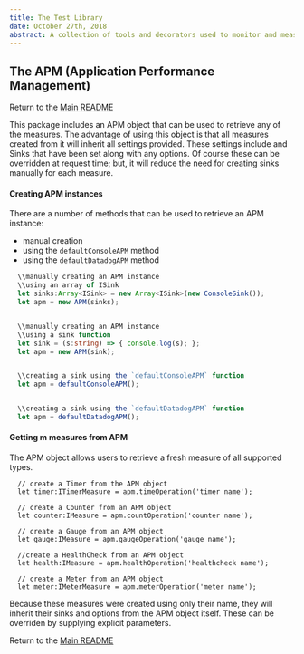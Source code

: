 ```yaml
---
title: The Test Library
date: October 27th, 2018
abstract: A collection of tools and decorators used to monitor and measure performance of any typescript application.
---
```


## The APM (Application Performance Management)
Return to the [Main README](../README.md)


This package includes an APM object that can be used to retrieve any of the measures.  The advantage of using this object is that all measures created from it will inherit all settings provided.  These settings include and Sinks that have been set along with any options.  Of course these can be overridden at request time; but, it will reduce the need for creating sinks manually for each measure.
#### Creating APM instances
There are a number of methods that can be used to retrieve an APM instance:
* manual creation
* using the `defaultConsoleAPM` method
* using the `defaultDatadogAPM` method

```typescript
  \\manually creating an APM instance
  \\using an array of ISink
  let sinks:Array<ISink> = new Array<ISink>(new ConsoleSink());
  let apm = new APM(sinks);


  \\manually creating an APM instance
  \\using a sink function
  let sink = (s:string) => { console.log(s); };
  let apm = new APM(sink);


  \\creating a sink using the `defaultConsoleAPM` function
  let apm = defaultConsoleAPM();


  \\creating a sink using the `defaultDatadogAPM` function
  let apm = defaultDatadogAPM();
```
#### Getting m measures from APM
The APM object  allows users to retrieve a fresh measure of all supported types.

```typesript
  // create a Timer from the APM object
  let timer:ITimerMeasure = apm.timeOperation('timer name');

  // create a Counter from an APM object
  let counter:IMeasure = apm.countOperation('counter name');

  // create a Gauge from an APM object
  let gauge:IMeasure = apm.gaugeOperation('gauge name');

  //create a HealthCheck from an APM object
  let health:IMeasure = apm.healthOperation('healthcheck name');

  // create a Meter from an APM object
  let meter:IMeterMeasure = apm.meterOperation('meter name');
```

Because these measures were created using only their name, they will inherit their sinks and options from the APM object itself.  These can be overriden by supplying explicit parameters.

Return to the [Main README](../README.md)
